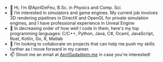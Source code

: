 - 👋 Hi, I’m @AprilDeFeu, B.Sc. in Physics and Comp. Sci.
- 👀 I’m interested in simulators and game engines. My current job involves 3D rendering pipelines in DirectX and OpenGL for private simulation engines, and I have professional experience in Unreal Engine
- 🌱 In decreasing order of how well I code in them, here's my top programming languages: C/C++, Python, Java, C#, Ocaml, JavaScript, Rust, Kotlin, Go, R, Matlab
- 💞️ I’m looking to collaborate on projects that can help me push my skills further as I move forward in my career.
- 📫 Shoot me an email at AprilSada@pm.me in case you're interested!
